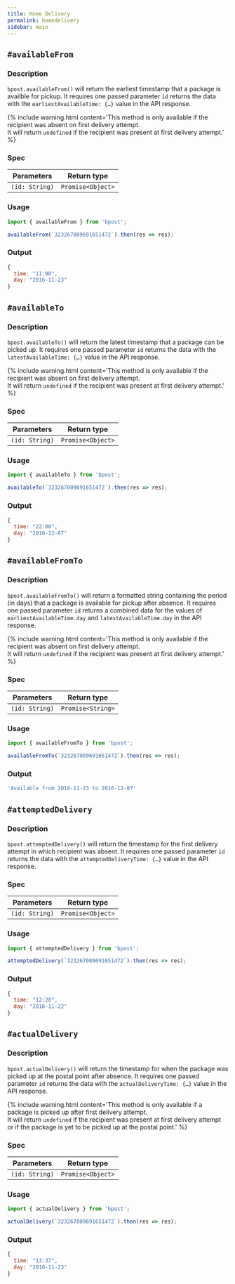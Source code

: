 ```yaml
---
title: Home Delivery
permalink: homedelivery
sidebar: main
---
```

## `#availableFrom`

### Description
`bpost.availableFrom()` will return the earliest timestamp that a package is availble for pickup.
It requires one passed parameter `id` returns the data with the `earliestAvailableTime: {…}` value in the API response.

{% include warning.html
  content='This method is only available if the recipient was absent on first delivery attempt.<br> It will return `undefined` if the recipient was present at first delivery attempt.'
%}

### Spec

|Parameters|Return type|
|---|---|
|`(id: String)`|`Promise<Object>`|

### Usage
```js
import { availableFrom } from 'bpost';

availableFrom(`323267009691651472`).then(res => res);
```

### Output
```js
{
  time: "11:00",
  day: "2016-11-23"
}
```

## `#availableTo`

### Description
`bpost.availableTo()` will return the latest timestamp that a package can be picked up.
It requires one passed parameter `id` returns the data with the `latestAvailableTime: {…}` value in the API response.

{% include warning.html
  content='This method is only available if the recipient was absent on first delivery attempt.<br> It will return `undefined` if the recipient was present at first delivery attempt.'
%}

### Spec

|Parameters|Return type|
|---|---|
|`(id: String)`|`Promise<Object>`|

### Usage
```js
import { availableTo } from 'bpost';

availableTo(`323267009691651472`).then(res => res);
```

### Output
```js
{
  time: "22:00",
  day: "2016-12-07"
}
```

## `#availableFromTo`

### Description
`bpost.availableFromTo()` will return a formatted string containing the period (in days) that a package is available for pickup after absence.
It requires one passed parameter `id` returns a combined data for the values of `earliestAvailableTime.day` and `latestAvailableTime.day` in the API response.

{% include warning.html
  content='This method is only available if the recipient was absent on first delivery attempt.<br> It will return `undefined` if the recipient was present at first delivery attempt.'
%}

### Spec

|Parameters|Return type|
|---|---|
|`(id: String)`|`Promise<String>`|

### Usage
```js
import { availableFromTo } from 'bpost';

availableFromTo(`323267009691651472`).then(res => res);
```

### Output
```js
'Available from 2016-11-23 to 2016-12-07'
```

## `#attemptedDelivery`

### Description
`bpost.attemptedDelivery()` will return the timestamp for the first delivery attempt in which recipient was absent.
It requires one passed parameter `id` returns the data with the `attemptedDeliveryTime: {…}` value in the API response.

### Spec

|Parameters|Return type|
|---|---|
|`(id: String)`|`Promise<Object>`|

### Usage
```js
import { attemptedDelivery } from 'bpost';

attemptedDelivery(`323267009691651472`).then(res => res);
```

### Output
```js
{
  time: "12:28",
  day: "2016-11-22"
}
```

## `#actualDelivery`

### Description
`bpost.actualDelivery()` will return the timestamp for when the package was picked up at the postal point after absence.
It requires one passed parameter `id` returns the data with the `actualDeliveryTime: {…}` value in the API response.

{% include warning.html
  content='This method is only available if a package is picked up after first delivery attempt.<br> It will return `undefined` if the recipient was present at first delivery attempt or if the package is yet to be picked up at the postal point.'
%}

### Spec

|Parameters|Return type|
|---|---|
|`(id: String)`|`Promise<Object>`|

### Usage
```js
import { actualDelivery } from 'bpost';

actualDelivery(`323267009691651472`).then(res => res);
```

### Output
```js
{
  time: "13:37",
  day: "2016-11-23"
}
```

